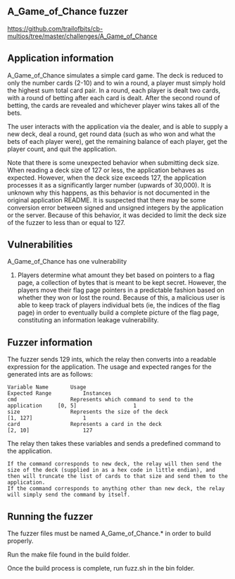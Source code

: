 ## A_Game_of_Chance fuzzer
https://github.com/trailofbits/cb-multios/tree/master/challenges/A_Game_of_Chance

## Application information
A_Game_of_Chance simulates a simple card game. The deck is reduced to only the number cards (2-10) and to win a round, a player must simply hold the highest sum total card pair. In a round, each player is dealt two cards, with a round of betting after each card is dealt. After the second round of betting, the cards are revealed and whichever player wins takes all of the bets.

The user interacts with the application via the dealer, and is able to supply a new deck, deal a round, get round data (such as who won and what the bets of each player were), get the remaining balance of each player, get the player count, and quit the application.

Note that there is some unexpected behavior when submitting deck size. When reading a deck size of 127 or less, the application behaves as expected. However, when the deck size exceeds 127, the application processes it as a significantly larger number (upwards of 30,000). It is unknown why this happens, as this behavior is not documented in the original application README. It is suspected that there may be some conversion error between signed and unsigned integers by the application or the server. Because of this behavior, it was decided to limit the deck size of the fuzzer to less than or equal to 127.

## Vulnerabilities
A_Game_of_Chance has one vulnerability
1. Players determine what amount they bet based on pointers to a flag page, a collection of bytes that is meant to be kept secret. However, the players move their flag page pointers in a predictable fashion based on whether they won or lost the round. Because of this, a malicious user is able to keep track of players individual bets (ie, the indices of the flag page) in order to eventually build a complete picture of the flag page, constituting an information leakage vulnerability.

## Fuzzer information
The fuzzer sends 129 ints, which the relay then converts into a readable expression for the application. The usage and expected ranges for the generated ints are as follows:

    Variable Name       Usage                                                   Expected Range      	Instances
    cmd                 Represents which command to send to the application     [0, 5]					1
    size                Represents the size of the deck                         [1, 127]				1
    card                Represents a card in the deck                           [2, 10]					127

The relay then takes these variables and sends a predefined command to the application.

    If the command corresponds to new deck, the relay will then send the size of the deck (supplied in as a hex code in little endian), and then will truncate the list of cards to that size and send them to the application.
    If the command corresponds to anything other than new deck, the relay will simply send the command by itself.

## Running the fuzzer
The fuzzer files must be named A_Game_of_Chance.* in order to build properly.

Run the make file found in the build folder.

Once the build process is complete, run fuzz.sh in the bin folder.
